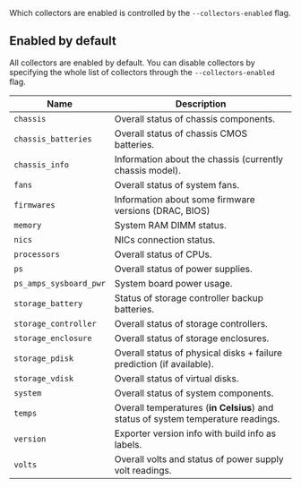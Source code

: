 Which collectors are enabled is controlled by the `--collectors-enabled` flag.

## Enabled by default

All collectors are enabled by default. You can disable collectors by specifying the whole list of collectors through the `--collectors-enabled` flag.

| Name                   | Description                                                                      |
| ---------------------- | -------------------------------------------------------------------------------- |
| `chassis`              | Overall status of chassis components.                                            |
| `chassis_batteries`    | Overall status of chassis CMOS batteries.                                        |
| `chassis_info`         | Information about the chassis (currently chassis model).                         |
| `fans`                 | Overall status of system fans.                                                   |
| `firmwares`            | Information about some firmware versions (DRAC, BIOS)                            |
| `memory`               | System RAM DIMM status.                                                          |
| `nics`                 | NICs connection status.                                                          |
| `processors`           | Overall status of CPUs.                                                          |
| `ps`                   | Overall status of power supplies.                                                |
| `ps_amps_sysboard_pwr` | System board power usage.                                                        |
| `storage_battery`      | Status of storage controller backup batteries.                                   |
| `storage_controller`   | Overall status of storage controllers.                                           |
| `storage_enclosure`    | Overall status of storage enclosures.                                            |
| `storage_pdisk`        | Overall status of physical disks + failure prediction (if available).            |
| `storage_vdisk`        | Overall status of virtual disks.                                                 |
| `system`               | Overall status of system components.                                             |
| `temps`                | Overall temperatures (**in Celsius**) and status of system temperature readings. |
| `version`              | Exporter version info with build info as labels.                                 |
| `volts`                | Overall volts and status of power supply volt readings.                          |
